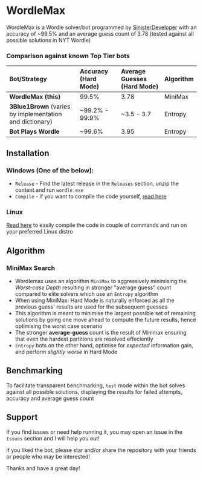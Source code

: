 # WordleMax

WordleMax is a Wordle solver/bot programmed by [SinisterDeveloper](https://github.com/SinisterDeveloper) with an accuracy of ~99.5% and an average guess count of 3.78 (tested against all possible solutions in NYT Wordle)

### Comparison against known Top Tier bots

| Bot/Strategy | Accuracy (Hard Mode) | Average Guesses (Hard Mode) | Algorithm
| :--- | :--- | :--- | :--- |
| **WordleMax (this)** | 99.5% | 3.78 | MiniMax |
| **3Blue1Brown** (varies by implementation and dictionary) | ~99.2% - 99.9% | ~3.5 - 3.7 | Entropy |
| **Bot Plays Wordle** | ~99.6% | 3.95 | Entropy |


## Installation

### Windows (One of the below): 

* `Release` - Find the latest release in the `Releases` section, unzip the content and run `wordle.exe`
* `Compile` - if you want to compile the code yourself, [read here](https://github.com/SinisterDeveloper/wordle-bot/blob/stable/BUILD.md)

### Linux

[Read here](https://github.com/SinisterDeveloper/wordle-bot/blob/stable/BUILD.md) to easily compile the code in couple of commands and run on your preferred Linux distro

## Algorithm

### MiniMax Search

- Wordlemax uses an algorithm `MiniMax` to aggressively minimising the _Worst-case Depth_ resulting in stronger "average guess" count compared to elite solvers which use an `Entropy` algorithm
- When using MiniMax: Hard Mode is naturally enforced as all the previous guess' results are used for the subsequent guesses
- This algorithm is meant to minimise the largest possible set of remaining solutions by going one move ahead to compute the future results, hence optimising the worst case scenario
- The stronger **average-guess** count is the result of Minimax ensuring that even the hardest partitions are resolved effeciently
- `Entropy` bots on the other hand, optimise for _expected_ information gain, and perform _slightly worse_ in Hard Mode

## Benchmarking

To facilitate transparent benchmarking, `test` mode within the bot solves against all possible solutions, displaying the results for failed attempts, accuracy and average guess count

## Support

If you find issues or need help running it, you may open an issue in the `Issues` section and I will help you out!


if you liked the bot, please star and/or share the repository with your friends or people who may be interested!

Thanks and have a great day!